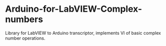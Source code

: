 # Arduino-for-LabVIEW-Complex-numbers
Library for LabVIEW to Arduino transcriptor, implements VI of basic complex number operations.
